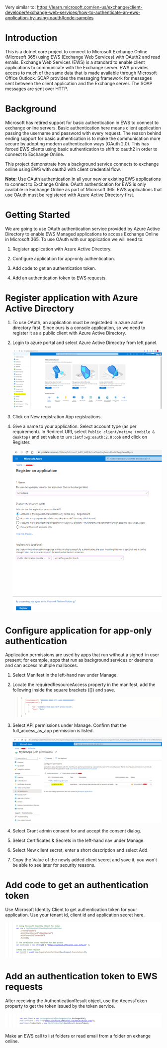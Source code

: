 Very similar to: https://learn.microsoft.com/en-us/exchange/client-developer/exchange-web-services/how-to-authenticate-an-ews-application-by-using-oauth#code-samples

# Introduction 
This is a dotnet core project to connect to Microsoft Exchange Online (Microsoft 365) using EWS (Exchange Web Services) with OAuth2 and read emails.
Exchange Web Services (EWS) is a standard to enable client applications to communicate with the Exchange server. EWS provides access to much of the same data that is made available through Microsoft Office Outlook. SOAP provides the messaging framework for messages sent between the client application and the Exchange server. The SOAP messages are sent over HTTP.

# Background
Microsoft has retired support for basic authentication in EWS to connect to exchange online servers. Basic authentication here means client application passing the username and password with every request. The reason behind ending support for basic authentication is to make the communication more secure by adopting modern authentication ways (OAuth 2.0).
This has forced EWS clients using basic authentication to shift to oauth2 in order to connect to Exchange Online.

This project demonstrate how a background service connects to exchange online using EWS with oauth2 with client credential flow.

**Note:** Use OAuth authentication in all your new or existing EWS applications to connect to Exchange Online. OAuth authentication for EWS is only available in Exchange Online as part of Microsoft 365. EWS applications that use OAuth must be registered with Azure Active Directory first.

# Getting Started
We are going to use OAuth authentication service provided by Azure Active Directory to enable EWS Managed applications to access Exchange Online in Microsoft 365. To use OAuth with our application we will need to:
1.	Register application with Azure Active Directory.

2.	Configure application for app-only authentication.

3.	Add code to get an authentication token.

4.	Add an authentication token to EWS requests.

# Register application with Azure Active Directory
1. To use OAuth, an application must be registeded in azure active directory first. Since ours is a console application, so we need to register it as a public client with Azure Active Directory.

2. Login to azure portal and select Azure Active Direcotry from left panel.

   ![Screenshot1](images/Screenshot1.PNG)

3. Click on New registration App registrations.

4. Give a name to your application. Select account type (as per requirement). In Redirect URI, select `Public client/native (mobile & desktop)` and set value to `urn:ietf:wg:oauth:2.0:oob` and click on Register.

   ![Screenshot2](images/Screenshot2.PNG)

# Configure application for app-only authentication
Application permissions are used by apps that run without a signed-in user present; for example, apps that run as background services or daemons and can access multiple mailboxes.
1. Select Manifest in the left-hand nav under Manage.

2. Locate the requiredResourceAccess property in the manifest, add the following inside the square brackets ([]) and save.

   ![Screenshot3](images/Screenshot3.PNG)

3. Select API permissions under Manage. Confirm that the full_access_as_app permission is listed.

   ![Screenshot4](images/Screenshot4.PNG)

4. Select Grant admin consent for <your org> and accept the consent dialog.

5. Select Certificates & Secrets in the left-hand nav under Manage.

6. Select New client secret, enter a short description and select Add.

7. Copy the Value of the newly added client secret and save it, you won't be able to see later for security reasons.

# Add code to get an authentication token
  Use Microsoft Identity Client to get authentication token for your application. Use your tenant id, client id and application secret here.

  ![Screenshot5](images/Screenshot5.PNG)

# Add an authentication token to EWS requests
  After receiving the AuthenticationResult object, use the AccessToken property to get the token issued by the token service.

  ![Screenshot6](images/Screenshot6.PNG)

   Make an EWS call to list folders or read email from a folder on exhange online.

